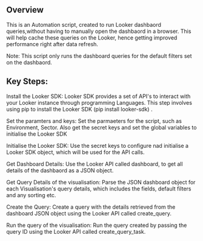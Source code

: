 ## Overview
This is an Automation script, created to run Looker dashbaord queries,without having to manually open the dashbaord in a browser. This will help cache these queries on the Looker, hence getting improved performance right after data refresh.

Note: This script only runs the dashboard queries for the default filters set on the dashbaord.

## Key Steps:
Install the Looker SDK: Looker SDK provides a set of API's to interact with your Looker instance through programming Languages. This step involves using pip to install the Looker SDK (pip install looker-sdk) .

Set the paramters and keys: Set the parmaeters for the script, such as Environment, Sector. Also get the secret keys and set the global variables to initialise the Looker SDK

Initialise the Looker SDK: Use the secret keys to configure nad initialise a Looker SDK object, which will be used for the API calls.

Get Dashboard Details: Use the Looker API called dashboard, to get all details of the dashbaord as a JSON object.

Get Query Details of the visualisation: Parse the JSON dashboard object for each Visualisation's query details, which includes the fields, default filters and any sorting etc.

Create the Query: Create a query with the details retrieved from the dashboard JSON object using the Looker API called create_query.

Run the query of the visualisation: Run the query created by passing the query ID using the Looker API called create_query_task.
